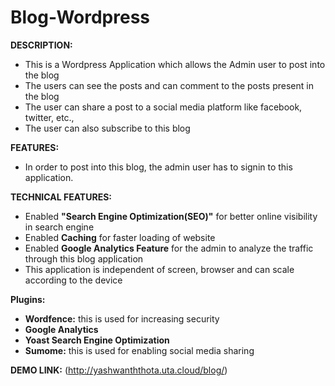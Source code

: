 # Blog-Wordpress

**DESCRIPTION:** 
  - This is a Wordpress Application which allows the Admin user to post into the blog
  - The users can see the posts and can comment to the posts present in the blog
  - The user can share a post to a social media platform like facebook, twitter, etc.,
  - The user can also subscribe to this blog
  
**FEATURES:**
  - In order to post into this blog, the admin user has to signin to this application.
 
**TECHNICAL FEATURES:**
  - Enabled **"Search Engine Optimization(SEO)"** for better online visibility in search engine
  - Enabled **Caching** for faster loading of website
  - Enabled **Google Analytics Feature** for the admin to analyze the traffic through this blog application
  - This application is independent of screen, browser and can scale according to the device
 
**Plugins:**
 - **Wordfence:** this is used for increasing security
 - **Google Analytics**
 - **Yoast Search Engine Optimization**
 - **Sumome:** this is used for enabling social media sharing 
 
**DEMO LINK:**
 (http://yashwanththota.uta.cloud/blog/)
